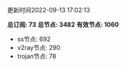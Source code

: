 更新时间2022-09-13 17:02:13

**总订阅: 73**
**总节点: 3482**
**有效节点: 1060**
- ss节点: 692
- v2ray节点: 290
- trojan节点: 78
